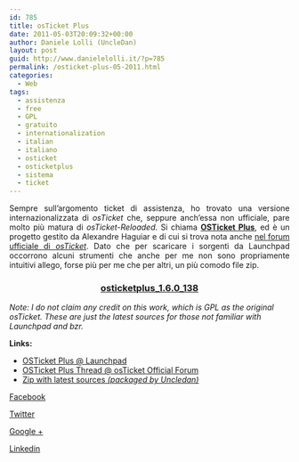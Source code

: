 ```yaml
---
id: 785
title: osTicket Plus
date: 2011-05-03T20:09:32+00:00
author: Daniele Lolli (UncleDan)
layout: post
guid: http://www.danielelolli.it/?p=785
permalink: /osticket-plus-05-2011.html
categories:
  - Web
tags:
  - assistenza
  - free
  - GPL
  - gratuito
  - internationalization
  - italian
  - italiano
  - osticket
  - osticketplus
  - sistema
  - ticket
---
```

<p style="text-align: justify;">
  Sempre sull&#8217;argomento ticket di assistenza, ho trovato una versione internazionalizzata di <em>osTicket</em> che, seppure anch&#8217;essa non ufficiale, pare molto più matura di <em>osTicket-Reloaded</em>. Si chiama <strong><a title="OSTicket Plus" href="https://launchpad.net/osticketplus" target="_blank">OSTicket Plus</a></strong>, ed è un progetto gestito da Alexandre Haguiar e di cui si trova nota anche <a title="OSTicket Plus on osTicket forum" href="http://osticket.com/forums/showthread.php?t=4688&highlight=osticketplus" target="_blank">nel forum ufficiale di <em>osTicket</em></a>. Dato che per scaricare i sorgenti da Launchpad occorrono alcuni strumenti che anche per me non sono propriamente intuitivi allego, forse più per me che per altri, un più comodo file zip.
</p>

<h3 style="text-align: center;">
  <a href="http://www.danielelolli.it/wp-content/uploads/2011/05/osticketplus_1.6.0_138.zip">osticketplus_1.6.0_138</a>
</h3>

_Note: I do not claim any credit on this work, which is GPL as the original osTicket. These are just the latest sources for those not familiar with Launchpad and bzr._

**Links:**

  * <a href="https://launchpad.net/osticketplus" target="_blank">OSTicket Plus @ Launchpad</a>
  * <a href="http://osticket.com/forums/showthread.php?t=4688&highlight=osticketplus" target="_blank">OSTicket Plus Thread @ osTicket Official Forum</a>
  * <a href="http://www.danielelolli.it/wp-content/uploads/2011/05/osticketplus_1.6.0_138.zip" target="_blank">Zip with latest sources <em>(packaged by Uncledan)</em></a>

<div class="container_share">
  <a href="http://www.facebook.com/sharer.php?u=http://www.danielelolli.it/osticket-plus-05-2011.html&t=osTicket Plus" target="_blank" class="button_purab_share facebook"><span><i class="icon-facebook"></i></span>
  
  <p>
    Facebook
  </p></a> 
  
  <a href="http://twitter.com/share?url=http://www.danielelolli.it/osticket-plus-05-2011.html&text=osTicket Plus" target="_blank" class="button_purab_share twitter"><span><i class="icon-twitter"></i></span>
  
  <p>
    Twitter
  </p></a> 
  
  <a href="https://plus.google.com/share?url=http://www.danielelolli.it/osticket-plus-05-2011.html" target="_blank" class="button_purab_share google-plus"><span><i class="icon-google-plus"></i></span>
  
  <p>
    Google +
  </p></a> 
  
  <a href="http://www.linkedin.com/shareArticle?mini=true&url=http://www.danielelolli.it/osticket-plus-05-2011.html&title=osTicket Plus" target="_blank" class="button_purab_share linkedin"><span><i class="icon-linkedin"></i></span>
  
  <p>
    Linkedin
  </p></a>
</div>